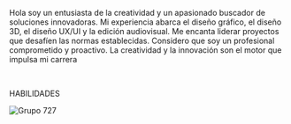 Hola soy un entusiasta de la creatividad y un apasionado buscador de soluciones innovadoras. Mi experiencia abarca el diseño gráfico, el diseño 3D, el diseño UX/UI y la edición audiovisual. Me encanta liderar proyectos que desafíen las normas establecidas. Considero que soy un profesional comprometido y proactivo. La creatividad y la innovación son el motor que impulsa mi carrera

<br>

HABILIDADES

![Grupo 727](https://github.com/Juan-Sebastian-Rios-Martinez/juan-sebastian-rios-martinez/assets/47394043/e663397b-ea36-45f0-a791-858db8e860f1)
